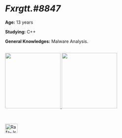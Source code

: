 # *Fxrgtt.#8847*

**Age:** 13 years

**Studying:** C++

**General Knowledges:** Malware Analysis.
##
<div>
  <a href="https://github.com/Fxrgtt">
  <img height="180em" src="https://github-readme-stats.vercel.app/api?username=Fxrgtt&show_icons=true&theme=dark&include_all_commits=true&count_private=true"/>
  <img height="180em" src="https://github-readme-stats.vercel.app/api/top-langs/?username=Fxrgtt&layout=compact&langs_count=7&theme=dark"/>
</div>

##

<div style="display: inline_block"><br>
  <img align="center" alt="Rafa-Js" height="30" width="40" src="https://cdn.jsdelivr.net/gh/devicons/devicon/icons/c/c-original.svg">
</div>
